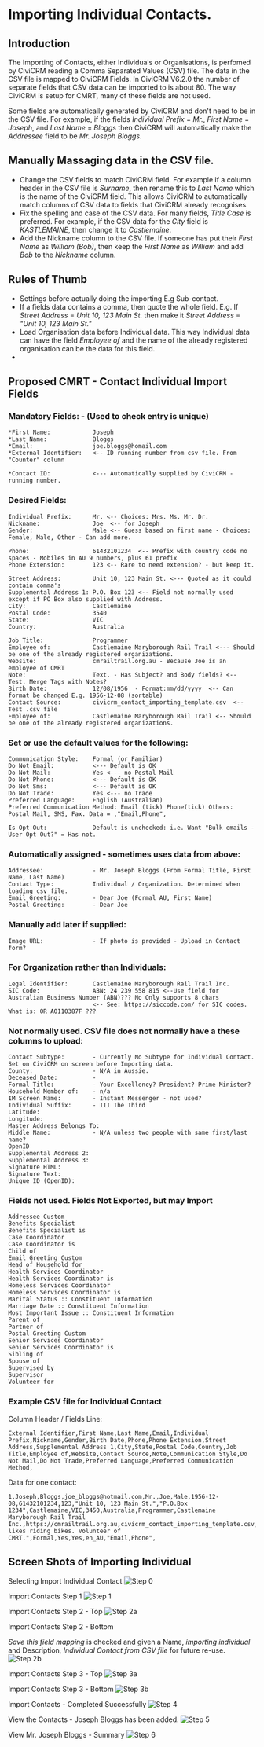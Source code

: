 # Importing Individual Contacts.

## Introduction

The Importing of Contacts, either Individuals or Organisations, is perfomed by CiviCRM reading a Comma Separated Values (CSV) file. The data in the CSV file is mapped to CiviCRM Fields.
In CiviCRM V6.2.0 the number of separate fields that CSV data can be imported to is about 80. The way CiviCRM is setup for CMRT, many of these fields are not used. 

Some fields are automatically generated by CiviCRM and don't need to be in the CSV file. For example, if the fields *Individual Prefix* = *Mr.*, *First Name* = *Joseph*, and *Last Name* = *Bloggs* then CiviCRM will automatically make the *Addressee* field to be *Mr. Joseph Bloggs*.




## Manually Massaging data in the CSV file.

* Change the CSV fields to match CiviCRM field. For example if a column header in the CSV file is *Surname*, then rename this to *Last Name* which is the name of the CiviCRM field. This allows CiviCRM to automatically match columns of CSV data to fields that CiviCRM already recognises.
* Fix the spelling and case of the CSV data. For many fields, *Title Case* is preferred. For example, if the CSV data for the *City* field is *KASTLEMAINE*, then change it to *Castlemaine*.
* Add the Nickname column to the CSV file. If someone has put their *First Name* as *William (Bob)*, then keep the *First Name* as *William* and add *Bob* to the *Nickname* column.

## Rules of Thumb
* Settings before actually doing the importing E.g Sub-contact.
* If a fields data contains a comma, then quote the whole field. E.g. If *Street Address* = *Unit 10, 123 Main St.* then  make it *Street Address* =  *"Unit 10, 123 Main St."*
* Load Organisation data before Individual data. This way Individual data can have the field *Employee of* and the name of the already registered organisation can be the data for this field.
* 
## Proposed CMRT - Contact Individual Import Fields

### Mandatory Fields: - (Used to check entry is unique)
```
*First Name:            Joseph
*Last Name:             Bloggs
*Email:                 joe.bloggs@homail.com
*External Identifier:   <-- ID running number from csv file. From "Counter" column

*Contact ID:            <--- Automatically supplied by CiviCRM - running number. 
```
### Desired Fields:
```
Individual Prefix:      Mr. <-- Choices: Mrs. Ms. Mr. Dr.
Nickname:               Joe  <-- for Joseph
Gender:                 Male <-- Guess based on first name - Choices: Female, Male, Other - Can add more.

Phone:                  61432101234  <-- Prefix with country code no spaces - Mobiles in AU 9 numbers, plus 61 prefix
Phone Extension:        123 <-- Rare to need extension? - but keep it.

Street Address:         Unit 10, 123 Main St. <--- Quoted as it could contain comma's 
Supplemental Address 1: P.O. Box 123 <-- Field not normally used except if PO Box also supplied with Address.
City:                   Castlemaine 
Postal Code:            3540
State:                  VIC
Country:                Australia

Job Title:              Programmer
Employee of:            Castlemaine Maryborough Rail Trail <--- Should be one of the already registered organizations.
Website:                cmrailtrail.org.au - Because Joe is an employee of CMRT
Note:                   Text. - Has Subject? and Body fields? <-- Test. Merge Tags with Notes?
Birth Date:             12/08/1956  - Format:mm/dd/yyyy  <-- Can format be changed E.g. 1956-12-08 (sortable)
Contact Source:         civicrm_contact_importing_template.csv  <-- Test .csv file
Employee of:            Castlemaine Maryborough Rail Trail <-- Should be one of the already registered organizations.

```
### Set or use the default values for the following:
```
Communication Style:    Formal (or Familiar)
Do Not Email:           <--- Default is OK
Do Not Mail:            Yes <--- no Postal Mail
Do Not Phone:           <--- Default is OK
Do Not Sms:             <--- Default is OK
Do Not Trade:           Yes <--- no Trade
Preferred Language:     English (Australian)
Preferred Communication Method: Email (tick) Phone(tick) Others: Postal Mail, SMS, Fax. Data = ,"Email,Phone",

Is Opt Out:             Default is unchecked: i.e. Want "Bulk emails - User Opt Out?" = Has not.
```
### Automatically assigned - sometimes uses data from above:
```
Addressee:              - Mr. Joseph Bloggs (From Formal Title, First Name, Last Name)
Contact Type:           Individual / Organization. Determined when loading csv file.
Email Greeting:         - Dear Joe (Formal AU, First Name)
Postal Greeting:        - Dear Joe
```
### Manually add later if supplied:
```
Image URL:              - If photo is provided - Upload in Contact form?
```
### For Organization rather than Individuals:
```
Legal Identifier:       Castlemaine Maryborough Rail Trail Inc.
SIC Code:               ABN: 24 239 558 815 <--Use field for Australian Business Number (ABN)??? No Only supports 8 chars  
                        <-- See: https://siccode.com/ for SIC codes. What is: OR A0110387F ???
```
### Not normally used. CSV file does not normally have a these columns to upload:
```
Contact Subtype:        - Currently No Subtype for Individual Contact. Set on CiviCRM on screen before Importing data.
County:                 - N/A in Aussie.
Deceased Date:          -
Formal Title:           - Your Excellency? President? Prime Minister?
Household Member of:    - n/a
IM Screen Name:         - Instant Messenger - not used? 
Individual Suffix:      - III The Third
Latitude:
Longitude:
Master Address Belongs To:
Middle Name:            - N/A unless two people with same first/last name?
OpenID
Supplemental Address 2:
Supplemental Address 3:
Signature HTML:
Signature Text:
Unique ID (OpenID):
```
### Fields not used. Fields Not Exported, but may Import
```
Addressee Custom
Benefits Specialist
Benefits Specialist is
Case Coordinator
Case Coordinator is
Child of
Email Greeting Custom
Head of Household for
Health Services Coordinator
Health Services Coordinator is
Homeless Services Coordinator
Homeless Services Coordinator is
Marital Status :: Constituent Information
Marriage Date :: Constituent Information
Most Important Issue :: Constituent Information
Parent of
Partner of
Postal Greeting Custom
Senior Services Coordinator
Senior Services Coordinator is
Sibling of
Spouse of
Supervised by
Supervisor
Volunteer for
```
### Example CSV file for Individual Contact

Column Header / Fields Line:
```
External Identifier,First Name,Last Name,Email,Individual Prefix,Nickname,Gender,Birth Date,Phone,Phone Extension,Street Address,Supplemental Address 1,City,State,Postal Code,Country,Job Title,Employee of,Website,Contact Source,Note,Communication Style,Do Not Mail,Do Not Trade,Preferred Language,Preferred Communication Method,
```
Data for one contact:
```
1,Joseph,Bloggs,joe_bloggs@hotmail.com,Mr.,Joe,Male,1956-12-08,61432101234,123,"Unit 10, 123 Main St.","P.O.Box 1234",Castlemaine,VIC,3450,Australia,Programmer,Castlemaine Maryborough Rail Trail Inc.,https://cmrailtrail.org.au,civicrm_contact_importing_template.csv,"Joe likes riding bikes. Volunteer of CMRT.",Formal,Yes,Yes,en_AU,"Email,Phone",
```
## Screen Shots of Importing Individual

Selecting Import Individual Contact
![Step 0](images/import_individual/import_step_0.png)


Import Contacts Step 1
![Step 1](images/import_individual/import_step_1.png)

Import Contacts Step 2 - Top
![Step 2a](images/import_individual/import_step_2a.png)

Import Contacts Step 2 - Bottom

*Save this field mapping* is checked and given a Name, *importing individual* and Description, *Individual Contact from CSV file* for future re-use.
![Step 2b](images/import_individual/import_step_2b.png)

Import Contacts Step 3 - Top
![Step 3a](images/import_individual/import_step_3a.png)

Import Contacts Step 3 - Bottom
![Step 3b](images/import_individual/import_step_3b.png)

Import Contacts - Completed Successfully
![Step 4](images/import_individual/import_step_4.png)

View the Contacts - Joseph Bloggs has been added.
![Step 5](images/import_individual/import_step_5.png)

View Mr. Joseph Bloggs - Summary
![Step 6](images/import_individual/import_step_6.png)






